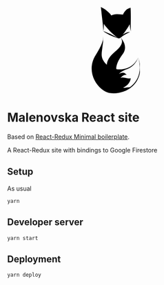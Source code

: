 <div align="center">
  <a href="https://malenovska.cz">
    <svg
        xmlns = "http://www.w3.org/2000/svg"
        viewBox = "0 0 435.21252 772.19397"
        version = "1.1"
        height = "200px"
        style = "fill-rule:evenodd;fill:#000"
    >
        <path
            d = "m 180.85678,563.49017 c -20.2917,-1.2333 -39.3307,-11.3553 -38.9184,-9.6155 -1.3163,-3.3226 -2.6482,-13.8612 -3.9939,-17.3365 -2.4151,-9.3114 -2.6127,-19.5503 -0.975,-29.973 0,0 0,0 0,0 6.5027,-40.4177 34.4617,-74.6013 69.0091,-104.0734 v 0 c 1.8371,-1.5663 3.6803,-3.1093 5.5265,-4.6307 19.9937,-16.7723 38.1148,-33.9863 50.2029,-55.0887 7.0175,-12.3463 11.508,-25.5465 10.4832,-38.6148 -0.6419,-8.8057 -3.7936,-17.2633 -8.6184,-24.2752 -1.5906,-2.3108 -3.3455,-4.474 -5.2713,-6.45 -0.5584,-0.5736 -1.1299,-1.1299 -1.7225,-1.6624 -0.1596,-0.1436 -0.3205,-0.285 -0.4845,-0.4239 -0.042,-0.039 -0.084,-0.076 -0.1297,-0.109 -0.017,-0.015 -0.032,-0.026 -0.05,-0.037 0,0 0,0 0,0 0,0 0,0 0,0 0.018,0.011 0.033,0.023 0.051,0.033 0.048,0.03 0.097,0.058 0.1475,0.084 0.1821,0.1134 0.3629,0.231 0.5424,0.3504 v 5e-4 c 0.6653,0.4429 1.3159,0.9161 1.9557,1.4101 0.8223,0.6346 1.6268,1.3033 2.415,2.0006 -0.1813,-0.2898 -0.3595,-0.5822 -0.5351,-0.8781 -0.1324,-0.224 -0.2673,-0.4472 -0.3746,-0.6795 0,0 0,0 0,0 -0.026,-0.058 -0.048,-0.1134 -0.059,-0.1696 0,-0.024 0,-0.052 0.025,-0.05 -0.022,0 -0.025,0.034 -0.019,0.056 0.019,0.057 0.059,0.1051 0.089,0.1492 0.1414,0.2141 0.3045,0.4071 0.4667,0.6026 0.6562,0.7968 1.328,1.5594 2.0093,2.3549 0.2405,0.2807 0.481,0.5623 0.7215,0.8478 0.5044,0.5035 0.9958,1.0269 1.4781,1.5629 1.5447,1.7173 2.9899,3.5717 4.3088,5.5502 0.2604,0.3379 0.5204,0.6766 0.7795,1.017 7.2589,9.5251 14.0567,20.4077 19.3854,32.5831 6.1801,14.0879 10.341,30.1629 9.9841,47.0326 -0.4771,19.0442 -7.2714,37.8955 -18.9659,53.4402 -4e-4,0 -0.1903,0.2543 -0.1907,0.2548 -25.0366,33.4703 -45.1107,65.4218 -55.1744,101.0935 -2.5612,9.0908 -4.352,17.8261 -4.5026,26.64 -0.038,2.3636 2.5375,11.0885 2.4038,10.8462 -0.1657,-0.2686 -21.7093,7.3883 -42.0006,6.1555 z"
        />
        <path
            d = "m 102.19198,315.93597 q -5.672299,44.2226 -9.680899,73.6086 c -1.8146,13.3871 -3.156,27.2461 -2.3895,40.9057 0.7081,12.5968 3.3152,25.2727 8.6107,36.7392 7.350199,16.0781 18.535099,30.4735 31.327399,43.6616 13.2456,13.5437 28.7077,25.188 45.7547,33.02 5.4897,2.524 11.1391,4.6501 16.9272,6.3181 41.9279,12.1867 86.8737,10.1419 126.0033,-4.247 21.2892,-7.835 40.4697,-19.4352 56.1135,-34.1247 18.2275,-17.0916 33.9902,-39.5622 42.0468,-60.8908 -6.2377,21.9541 -20.6322,45.7302 -38.4829,64.5196 -15.3237,16.1075 -34.7252,29.2008 -56.71,38.2142 -5.7389,2.3549 -11.6161,4.4403 -17.6029,6.2498 -6.1662,3.4268 -12.8377,6.6109 -19.8323,9.4567 -2.3216,1.2225 -4.6605,2.4492 -6.944,3.6769 -5.7367,3.0781 -11.0797,6.1355 -16.1053,9.7219 -6.3509,4.6899 -11.7632,9.4421 -14.5563,16.1996 8.3793,-7.672 21.4808,-12.3921 35.6344,-10.9067 5.0247,0.5312 9.8989,1.8276 14.3854,3.8247 6.9397,4.6847 13.1263,9.7886 18.1229,14.9928 -0.77,-0.1432 -1.5434,-0.2967 -2.3212,-0.4672 -9.141,-0.012 -18.8357,1.5794 -27.4498,5.7207 -6.6784,3.1288 -12.7162,7.7149 -17.8191,13.3062 -5.5853,6.3311 -12.1768,12.2118 -8.9706,10.0814 4.1505,-2.7571 8.6107,-4.4489 12.9363,-5.2924 10.1882,-0.5463 19.9608,1.0961 29.004,2.9843 9.5464,1.9552 18.494,4.3503 27.2193,5.7518 7.6928,1.1333 23.1999,-1.2609 23.1925,-1.1787 -0.043,0.4529 -0.086,0.9135 -0.1371,1.3729 -0.2167,1.9622 -0.5385,3.9567 -0.9534,5.9807 -1.4815,7.236 -4.0782,14.6502 -7.7256,21.9943 -3.7032,7.4488 -8.3801,14.5788 -13.8984,21.1603 v 0 c -13.0778,15.5802 -29.3514,26.3187 -44.961,31.9676 1.5235,1.1809 3.2814,1.8336 5.0095,2.155 2.2957,0.4486 4.6371,0.3448 7.1798,0.2185 4.8162,-0.2652 9.4446,-1.0468 14.6419,-1.79 1.19,-0.1687 2.3887,-0.3322 3.602,-0.4827 9.0878,-1.9976 18.1674,-2.6313 26.4865,-1.8713 v 0 c 11.508,-7.897 22.2219,-16.7884 31.9321,-26.6003 27.6246,-27.8815 46.257,-63.1305 54.3758,-99.5925 10.8614,-48.566 3.8685,-98.6084 -9.2491,-141.3676 14.9867,42.1584 23.9344,92.286 14.311,142.4313 -7.2649,37.6688 -25.5556,74.5503 -53.7356,104.1353 -25.874,27.1341 -59.009,47.8047 -95.5925,60.4292 -35.1729,12.1599 -73.3396,16.9683 -111.0555,12.7962 -20.9077,-2.3869 -40.6847,-10.0607 -58.6146,-20.7939 -7.6932,-4.6064 -15.038599,-9.7717 -21.979999,-15.3146 -26.9048,-21.3771 -48.6279,-48.746 -64.1289,-78.9881 C 9.1212807,622.52087 -0.08421933,585.91787 5.8067119e-4,549.58917 0.14158067,507.43597 13.214181,466.97317 34.018481,433.18107 c 0,0 0,0 0,0 24.7087,-40.1872 46.9443,-76.4307 61.0391,-117.2447 l 6.193499,-22.9001 c 0.5654,-3.1378 0.9966,-6.2886 1.27,-9.4555 q 0.6852,-7.9207 -1.1247,-23.5679 2.4916,15.5936 2.1283,23.6346 c -0.1428,3.1356 -0.4395,6.2653 -0.8678,9.3888 z"
        />
        <path
            d = "m 249.70208,280.29587 h -10.3626 z m -10.3626,0 c -0.2211,-0.1778 -48.0664,-15.6511 -71.6673,-27.112 -4.7414,-2.3068 -9.4429,-4.6799 -14.0766,-7.1006 -18.3257,-9.6064 -36.6172,-20.84796 -50.4775,-30.65295 -0.094,0.29674 -0.1891,0.58742 -0.2847,0.87205 0.034,-0.32875 0.068,-0.66312 0.1008,-1.00139 -0.035,-0.0242 -0.068,-0.0476 -0.1008,-0.0709 0.035,0.0104 0.07,0.0208 0.1047,0.0316 0.6999,-7.19446 1.2078,-16.66162 0.7363,-24.27609 -0.6294,-9.93088 -1.6174,-19.70776 -2.7715,-30.40471 0,0 0,0 0,0 -1.986799,-18.38972 -4.004299,-35.00159 -6.313699,-54.26163 -0.6956,-5.82798 -1.3903,-11.678444 -2.0656,-17.486094 -2.3514,-20.20174 -5.0722,-45.28587 -6.9959,-63.27373 -0.7457,-6.95395 -1.3522,-13.0804 -2.2484,-19.5174297 -0.2475,-1.76098 -0.4698,-3.44539 -0.8782,-5.11770001 -0.05,-0.20374 -0.099,-0.40618 -0.163,-0.59997 -0.1904,-0.20028 0.052,-0.4131 0.1289,-0.28592 10.7549,4.85037001 23.807599,11.39856971 35.733899,18.93344971 5.5745,3.9329 11.0577,8.22959 16.3268,12.87493 16.1836,14.29634 33.5681,27.93734 41.3616,43.71738 1.9929,-0.9776 4.0783,-1.90243 6.2519,-2.7827 6.9328,-2.8078 14.6056,-5.09045 22.7842,-6.69355 5.2414,-1.03772 10.6368,-1.79818 16.1131,-2.21258 v 4.4e-4 c 18.215,-1.3548 59.3547,3.63269 59.4204,3.47221 0.263,-0.64236 0.5382,-1.28732 0.8232,-1.93617 0.9876,-2.24416 2.0984,-4.51859 3.3252,-6.81725 3.5981,-6.74026 8.1344,-13.56703 13.4909,-20.09793 1.8981,-2.3164 3.89,-4.58694 5.9754,-6.78871 v 0 c 4.5697,-4.81101 9.5014,-9.20156 14.7411,-12.97614 7.1477,-5.20897 30.4306,-12.6768097 30.4298,-12.6897897 -0.017,-0.28765 0.381,8.5124897 0.4706,10.3690697 0.3071,6.35397 0.5662,13.00469 0.773,19.8492 0.5891,19.5265 0.7466,40.82134 0.6458,62.44018 -0.021,4.687734 -0.058,9.390164 -0.1047,14.088274 v 0 c -0.2132,20.56034 -0.4944,35.47093 -0.5649,55.0169 -0.034,10.01738 -0.016,19.11773 0.4036,28.35996 0.3413,7.11659 0.6411,13.43812 2.2779,19.79123 -3.0241,-5.78299 -4.7184,-12.29485 -6.2277,-19.2648 -1.985,-9.09429 -3.3018,-18.53117 -4.3005,-28.50054 -0.4975,-4.95679 -0.9058,-9.95856 -1.2268,-15.00489 -10.1035,19.75318 -25.8606,44.17288 -41.2314,65.94052 -6.8579,9.69555 -14.1917,19.26004 -21.5635,28.29037 3.2568,-2.5478 6.6927,-4.9352 10.2839,-7.1439 18.6475,-11.44443 39.12,-16.70488 56.2761,-17.67123 -15.3484,7.60582 -33.2679,15.80556 -50.3599,26.20543 -7.6867,4.6656 -14.8462,9.5502 -21.7266,14.933 -7.3065,7.7784 -16.1849,10.6334 -23.2708,16.5552 -0.8703,0.1462 -10.4698,-0.147 -10.3626,0 z M 108.77818,150.7144 c 15.4881,20.91548 35.6483,44.54489 57.6573,67.56524 21.7274,22.69553 49.7742,43.60663 70.232,59.88193 -17.4082,-11.4669 -41.956,-23.7405 -64.3508,-34.6386 -4.7409,-2.3021 -9.5083,-4.53592 -14.2752,-6.68491 -18.8439,-8.52892 -38.6533,-16.62355 -54.8892,-21.51199 2.181,-6.88993 4.0466,-16.64691 4.7712,-24.26874 0.9546,-9.95207 1.2198,-20.20347 1.0775,-30.97006 0,0 0,0 0,0 -0.041,-3.11103 -0.1151,-6.23589 -0.2228,-9.37287 z"
        />
  </a>
</div>

# Malenovska React site

Based on [React-Redux Minimal boilerplate](https://github.com/flexdinesh/react-redux-boilerplate/).

A React-Redux site with bindings to Google Firestore

## Setup

As usual

```
yarn
```

## Developer server
```
yarn start
```

## Deployment

```
yarn deploy
```
